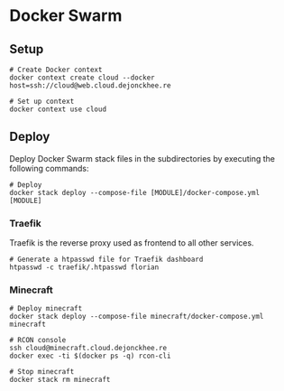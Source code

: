 # Docker Swarm

## Setup

```
# Create Docker context
docker context create cloud --docker host=ssh://cloud@web.cloud.dejonckhee.re

# Set up context
docker context use cloud
```

## Deploy

Deploy Docker Swarm stack files in the subdirectories by executing the following commands:

```
# Deploy 
docker stack deploy --compose-file [MODULE]/docker-compose.yml [MODULE]
```

### Traefik

Traefik is the reverse proxy used as frontend to all other services.

```
# Generate a htpasswd file for Traefik dashboard
htpasswd -c traefik/.htpasswd florian
```

### Minecraft

```
# Deploy minecraft
docker stack deploy --compose-file minecraft/docker-compose.yml minecraft

# RCON console
ssh cloud@minecraft.cloud.dejonckhee.re 
docker exec -ti $(docker ps -q) rcon-cli

# Stop minecraft
docker stack rm minecraft
```
